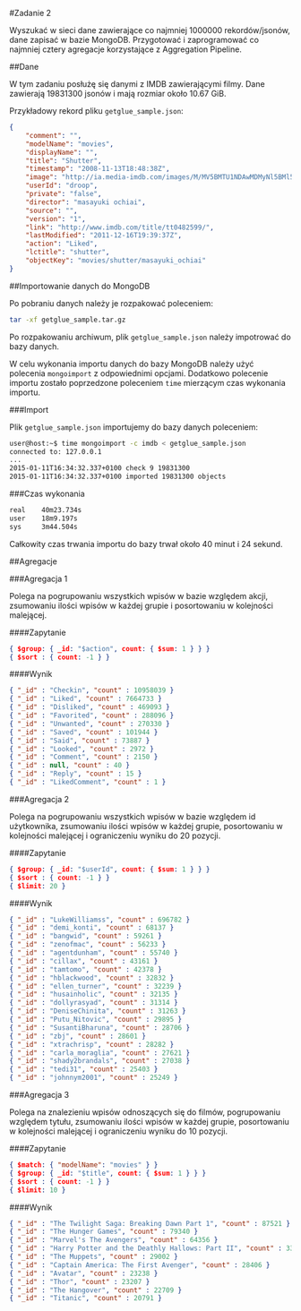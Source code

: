 #Zadanie 2

Wyszukać w sieci dane zawierające co najmniej 1000000 rekordów/jsonów, dane zapisać w bazie MongoDB. Przygotować i zaprogramować co najmniej cztery agregacje korzystające z Aggregation Pipeline.

##Dane

W tym zadaniu posłużę się danymi z IMDB zawierającymi filmy. Dane zawierają 19831300 jsonów i mają rozmiar około 10.67 GiB.

Przykładowy rekord pliku `getglue_sample.json`:

```json
{
    "comment": "",
    "modelName": "movies",
    "displayName": "",
    "title": "Shutter",
    "timestamp": "2008-11-13T18:48:38Z",
    "image": "http://ia.media-imdb.com/images/M/MV5BMTU1NDAwMDMyNl5BMl5BanBnXkFtZTcwNzU3NTg1MQ@@.jpg",
    "userId": "droop",
    "private": "false",
    "director": "masayuki ochiai",
    "source": "",
    "version": "1",
    "link": "http://www.imdb.com/title/tt0482599/",
    "lastModified": "2011-12-16T19:39:37Z",
    "action": "Liked",
    "lctitle": "shutter",
    "objectKey": "movies/shutter/masayuki_ochiai"
}
```

##Importowanie danych do MongoDB

Po pobraniu danych należy je rozpakować poleceniem:

```sh
tar -xf getglue_sample.tar.gz
```

Po rozpakowaniu archiwum, plik `getglue_sample.json` należy impotrować do bazy danych.

W celu wykonania importu danych do bazy MongoDB należy użyć polecenia `mongoimport` z odpowiednimi opcjami. Dodatkowo polecenie importu zostało poprzedzone poleceniem `time` mierzącym czas wykonania importu.

###Import

Plik `getglue_sample.json` importujemy do bazy danych poleceniem:

```sh
user@host:~$ time mongoimport -c imdb < getglue_sample.json
connected to: 127.0.0.1
...
2015-01-11T16:34:32.337+0100 check 9 19831300
2015-01-11T16:34:32.337+0100 imported 19831300 objects
```

###Czas wykonania

```sh
real    40m23.734s
user    18m9.197s
sys     3m44.504s
```

Całkowity czas trwania importu do bazy trwał około 40 minut i 24 sekund.

##Agregacje

###Agregacja 1

Polega na pogrupowaniu wszystkich wpisów w bazie względem akcji, zsumowaniu ilości wpisów w każdej grupie i posortowaniu w kolejności malejącej.

####Zapytanie

```json
{ $group: { _id: "$action", count: { $sum: 1 } } }
{ $sort : { count: -1 } }
```

####Wynik

```json
{ "_id" : "Checkin", "count" : 10958039 }
{ "_id" : "Liked", "count" : 7664733 }
{ "_id" : "Disliked", "count" : 469093 }
{ "_id" : "Favorited", "count" : 288096 }
{ "_id" : "Unwanted", "count" : 270330 }
{ "_id" : "Saved", "count" : 101944 }
{ "_id" : "Said", "count" : 73887 }
{ "_id" : "Looked", "count" : 2972 }
{ "_id" : "Comment", "count" : 2150 }
{ "_id" : null, "count" : 40 }
{ "_id" : "Reply", "count" : 15 }
{ "_id" : "LikedComment", "count" : 1 }
```

###Agregacja 2

Polega na pogrupowaniu wszystkich wpisów w bazie względem id użytkownika, zsumowaniu ilości wpisów w każdej grupie, posortowaniu w kolejności malejącej i ograniczeniu wyniku do 20 pozycji.

####Zapytanie

```json
{ $group: { _id: "$userId", count: { $sum: 1 } } }
{ $sort : { count: -1 } }
{ $limit: 20 }
```

####Wynik

```json
{ "_id" : "LukeWilliamss", "count" : 696782 }
{ "_id" : "demi_konti", "count" : 68137 }
{ "_id" : "bangwid", "count" : 59261 }
{ "_id" : "zenofmac", "count" : 56233 }
{ "_id" : "agentdunham", "count" : 55740 }
{ "_id" : "cillax", "count" : 43161 }
{ "_id" : "tamtomo", "count" : 42378 }
{ "_id" : "hblackwood", "count" : 32832 }
{ "_id" : "ellen_turner", "count" : 32239 }
{ "_id" : "husainholic", "count" : 32135 }
{ "_id" : "dollyrasyad", "count" : 31314 }
{ "_id" : "DeniseChinita", "count" : 31263 }
{ "_id" : "Putu_Nitovic", "count" : 29895 }
{ "_id" : "SusantiBharuna", "count" : 28706 }
{ "_id" : "zbj", "count" : 28601 }
{ "_id" : "xtrachrisp", "count" : 28282 }
{ "_id" : "carla_moraglia", "count" : 27621 }
{ "_id" : "shady2brandals", "count" : 27038 }
{ "_id" : "tedi31", "count" : 25403 }
{ "_id" : "johnnym2001", "count" : 25249 }
```

###Agregacja 3

Polega na znalezieniu wpisów odnoszących się do filmów, pogrupowaniu względem tytułu, zsumowaniu ilości wpisów w każdej grupie, posortowaniu w kolejności malejącej i ograniczeniu wyniku do 10 pozycji.

####Zapytanie

```json
{ $match: { "modelName": "movies" } }
{ $group: { _id: "$title", count: { $sum: 1 } } }
{ $sort : { count: -1 } }
{ $limit: 10 }
```

####Wynik

```json
{ "_id" : "The Twilight Saga: Breaking Dawn Part 1", "count" : 87521 }
{ "_id" : "The Hunger Games", "count" : 79340 }
{ "_id" : "Marvel's The Avengers", "count" : 64356 }
{ "_id" : "Harry Potter and the Deathly Hallows: Part II", "count" : 33680 }
{ "_id" : "The Muppets", "count" : 29002 }
{ "_id" : "Captain America: The First Avenger", "count" : 28406 }
{ "_id" : "Avatar", "count" : 23238 }
{ "_id" : "Thor", "count" : 23207 }
{ "_id" : "The Hangover", "count" : 22709 }
{ "_id" : "Titanic", "count" : 20791 }
```
